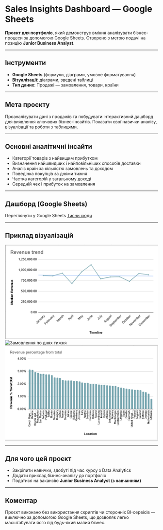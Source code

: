 # Sales Insights Dashboard — Google Sheets

**Проєкт для портфоліо**, який демонструє вміння аналізувати бізнес-процеси за допомогою Google Sheets. Створено з метою подачі на позицію **Junior Business Analyst**.

---

## Інструменти
- **Google Sheets** (формули, діаграми, умовне форматування)
- **Візуалізації**: діаграми, зведені таблиці
- **Тип даних**: Продажі — замовлення, товари, країни

---

## Мета проєкту
Проаналізувати дані з продажів та побудувати інтерактивний дашборд для виявлення ключових бізнес-інсайтів. Показати свої навички аналізу, візуалізації та роботи з таблицями.

---

## Основні аналітичні інсайти

-  Категорії товарів з найвищим прибутком
-  Визначення найшвидших і найповільніших способів доставки
-  Аналіз країн за кількістю замовлень та доходом
-  Поведінка покупців за днями тижня
-  Частка категорій у загальному доході
-  Середній чек і прибуток на замовлення

---

##  Дашборд (Google Sheets)

Переглянути у Google Sheets  [Тисни сюди](https://docs.google.com/spreadsheets/d/1DM9EGqgGvJfhLrsUqhAw6CPLSLL3QKIL14ktiRTzt14/edit?usp=sharing)

---

##  Приклад візуалізацій

![Тренд доходу](screenshots/revenue_trend.png)
![Замовлення по днях тижня](screenshots/revenue_day_of_week.png)
![Частка категорій](screenshots/revenue_%_from_total.png)

---

##  Для чого цей проєкт

-  Закріпити навички, здобуті під час курсу з Data Analytics
-  Додати приклад бізнес-аналізу до портфоліо
-  Податися на вакансію **Junior Business Analyst (з навчанням)**

---

##  Коментар

Проєкт виконано без використання скриптів чи сторонніх BI-сервісів — виключно за допомогою Google Sheets, що дозволяє легко масштабувати його під будь-який малий бізнес.

